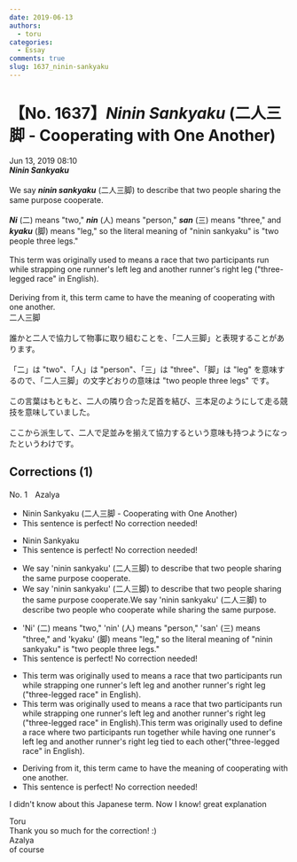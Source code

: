 ```yaml
---
date: 2019-06-13
authors:
  - toru
categories:
  - Essay
comments: true
slug: 1637_ninin-sankyaku
---
```


# 【No. 1637】<strong><em>Ninin Sankyaku</strong></em> (二人三脚 - Cooperating with One Another)
<div class="date">Jun 13, 2019 08:10</div>
<div id="post"><div id="body_show_ori">
<strong><em>Ninin Sankyaku</strong></em><br/><br/>We say <strong><em>ninin sankyaku</em></strong> (二人三脚) to describe that two people sharing the same purpose cooperate.<br/><br/><strong><em>Ni</em></strong> (二) means "two," <strong><em>nin</em></strong> (人) means "person," <strong><em>san</em></strong> (三) means "three," and <strong><em>kyaku</em></strong> (脚) means "leg," so the literal meaning of "ninin sankyaku" is "two people three legs."<br/><br/>This term was originally used to means a race that two participants run while strapping one runner's left leg and another runner's right leg ("three-legged race" in English).<br/><br/>Deriving from it, this term came to have the meaning of cooperating with one another.
</div></div>

<!-- more -->

<div id="post_ja"><div id="body_show_mo">
二人三脚<br/><br/>誰かと二人で協力して物事に取り組むことを、「二人三脚」と表現することがあります。<br/><br/>「二」は "two"、「人」は "person"、「三」は "three"、「脚」は "leg" を意味するので、「二人三脚」の文字どおりの意味は "two people three legs" です。<br/><br/>この言葉はもともと、二人の隣り合った足首を結び、三本足のようにして走る競技を意味していました。<br/><br/>ここから派生して、二人で足並みを揃えて協力するという意味も持つようになったというわけです。
</div></div>

## Corrections (1)
<div id="block"><div class="first_name"> No. 1　<span class="just_name">Azalya</span></div><div id="block2">
<ul class="correction_field">
<li class="incorrect">Ninin Sankyaku (二人三脚 - Cooperating with One Another)</li>
<li class="corrected perfect">This sentence is perfect! No correction needed!</li>
</ul>
<ul class="correction_field">
<li class="incorrect">Ninin Sankyaku</li>
<li class="corrected perfect">This sentence is perfect! No correction needed!</li>
</ul>
<ul class="correction_field">
<li class="incorrect">We say 'ninin sankyaku' (二人三脚) to describe that two people sharing the same purpose cooperate.</li>
<li class="corrected correct">
We say 'ninin sankyaku' (二人三脚) to describe<span class="sline"> that</span> two people sharing the same purpose cooperate.We say 'ninin sankyaku' (二人三脚) to describe two people <span class="f_blue">who</span> cooperate <span class="f_blue">while </span>sharing the same purpose.
</li>
</ul>
<ul class="correction_field">
<li class="incorrect">'Ni' (二) means "two," 'nin' (人) means "person," 'san' (三) means "three," and 'kyaku' (脚) means "leg," so the literal meaning of "ninin sankyaku" is "two people three legs."</li>
<li class="corrected perfect">This sentence is perfect! No correction needed!</li>
</ul>
<ul class="correction_field">
<li class="incorrect">This term was originally used to means a race that two participants run while strapping one runner's left leg and another runner's right leg ("three-legged race" in English).</li>
<li class="corrected correct">
This term was originally used to <span class="sline">means</span> a race <span class="sline">that</span> two participants run while <span class="sline">strapping</span> one runner's left leg and another runner's right leg ("three-legged race" in English).This term was originally used to <span class="f_blue">define</span> a race <span class="f_blue">where</span> two participants run <span class="f_blue">together </span>while <span class="f_blue">having</span> one runner's left leg and another runner's right leg <span class="f_blue">tied to each other</span>("three-legged race" in English).
</li>
</ul>
<ul class="correction_field">
<li class="incorrect">Deriving from it, this term came to have the meaning of cooperating with one another.</li>
<li class="corrected perfect">This sentence is perfect! No correction needed!</li>
</ul>
<p class="comment_small">
 I didn't know about this Japanese term. Now I know! great explanation
</p>

</div><div class="name"><span class="just_name">Toru</span><br>
Thank you so much for the correction! :)
</div>
<div class="name"><span class="just_name">Azalya</span><br>
of course<br/>
</div>
</div>
